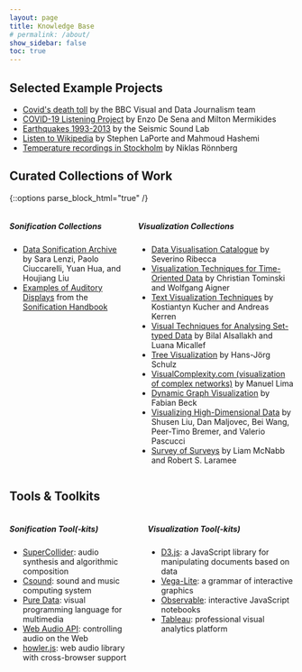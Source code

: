 ```yaml
---
layout: page
title: Knowledge Base
# permalink: /about/
show_sidebar: false
toc: true
---
```


## Selected Example Projects

* [Covid's death toll](https://www.bbc.co.uk/news/resources/idt-7464500a-6368-4029-aa41-ab94e0ee09fb) by the BBC Visual and Data Journalism team
* [COVID-19 Listening Project](https://enzodesena.github.io/covid-listening-project/) by Enzo De Sena and Milton Mermikides
* [Earthquakes 1993-2013](https://vimeo.com/153653264) by the Seismic Sound Lab
* [Listen to Wikipedia](http://listen.hatnote.com/) by Stephen LaPorte and Mahmoud Hashemi
* [Temperature recordings in Stockholm](https://weber.itn.liu.se/~nikro27/sounddesign/#example) by Niklas Rönnberg

## Curated Collections of Work

{::options parse_block_html="true" /}
<div class="columns is-variable is-8">
<div class="column">

##### Sonification Collections

* [Data Sonification Archive](https://sonification.design/) by Sara Lenzi, Paolo Ciuccarelli, Yuan Hua, and Houjiang Liu
* [Examples of Auditory Displays](https://icad.org/examples/) from the [Sonification Handbook](https://sonification.de/handbook/)

</div>
<!-- <div class="column">
?
</div> -->
<div class="column">

##### Visualization Collections

* [Data Visualisation Catalogue](https://datavizcatalogue.com/) by Severino Ribecca
* [Visualization Techniques for Time-Oriented Data](https://vcg.informatik.uni-rostock.de/~ct/timeviz/timeviz.html) by Christian Tominski and Wolfgang Aigner
* [Text Visualization Techniques](https://textvis.lnu.se/) by Kostiantyn Kucher and Andreas Kerren
* [Visual Techniques for Analysing Set-typed Data](https://gallery.keshif.me/setvis) by Bilal Alsallakh and Luana Micallef
* [Tree Visualization](https://treevis.net/) by Hans-Jörg Schulz
* [VisualComplexity.com (visualization of complex networks)](http://www.visualcomplexity.com/vc/) by Manuel Lima
* [Dynamic Graph Visualization](http://dynamicgraphs.fbeck.com/) by Fabian Beck
* [Visualizing High-Dimensional Data](http://www.sci.utah.edu/~shusenl/highDimSurvey/website/) by Shusen Liu, Dan Maljovec, Bei Wang, Peer-Timo Bremer, and Valerio Pascucci
* [Survey of Surveys](http://sos.swansea.ac.uk/) by Liam McNabb and Robert S. Laramee

</div>
</div>

## Tools & Toolkits

<div class="columns is-variable is-8">
<div class="column">

##### Sonification Tool(-kits)

* [SuperCollider](https://supercollider.github.io/): audio synthesis and algorithmic composition
* [Csound](https://csound.com/): sound and music computing system
* [Pure Data](https://puredata.info/): visual programming language for multimedia
* [Web Audio API](https://developer.mozilla.org/en-US/docs/Web/API/Web_Audio_API): controlling audio on the Web
* [howler.js](https://github.com/goldfire/howler.js): web audio library with cross-browser support

</div>
<!-- <div class="column">
?
</div> -->
<div class="column">

##### Visualization Tool(-kits)

* [D3.js](https://d3js.org/): a JavaScript library for manipulating documents based on data
* [Vega-Lite](https://vega.github.io/vega-lite/): a grammar of interactive graphics
* [Observable](https://observablehq.com/): interactive JavaScript notebooks
* [Tableau](https://www.tableau.com/): professional visual analytics platform

</div>
</div>

<!-- * [](): -->

<!--
<div class="columns is-variable is-8">
<div class="column">
</div>
<div class="column">
</div>
</div>
-->

<!-- <i class="fas fa-video"></i>  -->
